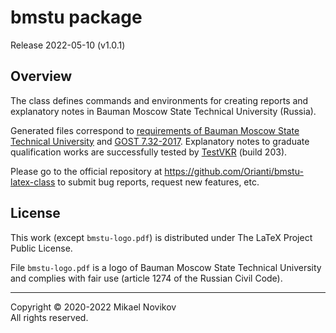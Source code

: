# bmstu package

Release 2022-05-10 (v1.0.1)

## Overview

The class defines commands and environments for creating reports and explanatory notes in Bauman Moscow State Technical University (Russia).

Generated files correspond to [requirements of Bauman Moscow State Technical University](https://mf.bmstu.ru/info/uu/ot/norm_docs/docs/polozhenie_normcontrol_pril1.pdf) and [GOST 7.32-2017](https://docs.cntd.ru/document/1200157208). Explanatory notes to graduate qualification works are successfully tested by [TestVKR](https://vkr.bmstu.ru/) (build 203).

Please go to the official repository at https://github.com/Orianti/bmstu-latex-class to submit bug reports, request new features, etc.

## License
This work (except `bmstu-logo.pdf`) is distributed under The LaTeX Project Public License.

File `bmstu-logo.pdf` is a logo of Bauman Moscow State Technical University and complies with fair use (article 1274 of the Russian Civil Code).

---

Copyright © 2020-2022 Mikael Novikov<br>
All rights reserved.
